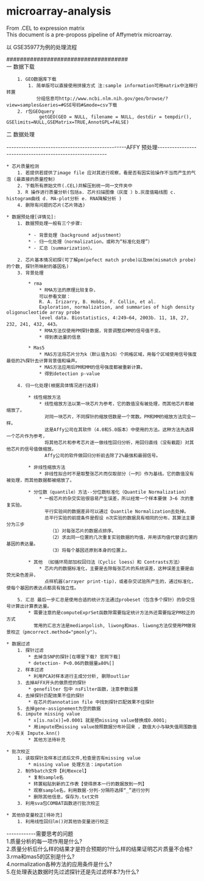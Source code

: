 # microarray-analysis
From .CEL to expression matrix  
This document is a pre-proposs pipeline of Affymetrix microarray.

以 GSE35977为例的处理流程

####################################  
一 数据下载

		1. GEO数据库下载
			1. 简单版可以直接使用拼接方式 注:sample information可用matrix中注释行转置  
			   分组信息可http://www.ncbi.nlm.nih.gov/geo/browse/?view=samples&series=#GSE号码#&mode=csv下载 
		2. r包GEOquery
        		getGEO(GEO = NULL, filename = NULL, destdir = tempdir(), GSElimits=NULL,GSEMatrix=TRUE,AnnotGPL=FALSE)

二 数据处理

-------------------------------------------------AFFY 预处理---------------------------------------------------------

	* 芯片质量检测
		1. 若提供若提供了image file 应对其进行观察，看是否有因实验操作不当而产生的气泡 (最直接的质量控制)
		2. 下载所有原始文件(.CEL)并解压到统一同一文件夹中
		3. R 操作进行质量分析(包括a. 芯片扫描图像（灰度 ）b.灰度值箱线图 c. histogram曲线 d. MA-plot分析 e. RNA降解分析 )
		4. 删除有问题的芯片(芯片筛选)

	* 数据预处理[详情见]:
		1. 数据预处理一般有三个步骤: 

			* - 背景处理（background adjustment）
			* - 归一化处理（normalization，或称为“标准化处理”）
			* - 汇总（summarization）。

		2. 芯片基本情况初探(可了解pm(pefect match probe)以及mm(mismatch probe)的个数, 探针所映射的基因名)
		3. 背景处理 

			* rma  
				* RMA方法的原理比较复杂，  
				可以参看文献：  
				R. A. Irizarry, B. Hobbs, F. Collin, et al. 
				Exploration, normalization, and summaries of high density oligonucleotide array probe   
				level data. Biostatistics, 4:249–64, 2003b. 11, 18, 27, 232, 241, 432, 443。
				* RMA方法仅使用PM探针数据，背景调整后MM的信号值不变。
				* 得到表达量的信息

			* Mas5
				* MAS方法将芯片分为k（默认值为16）个网格区域，用每个区域使用信号强度最低的2%探针去计算背景值和噪声。
				* MAS方法应用后PM和MM的信号强度都被重新计算。
				* 得到detection p-value

		4. 归一化处理(根据具体情况进行选择)

			* 线性缩放方法
				* 线性缩放方法以第一块芯片为参考，它的数值没有被处理，而其他芯片都被缩放了。  
				  对同一块芯片，不同探针的缩放倍数是一个常数。PM和MM的缩放方法完全一样。  
				  这是Affy公司在其软件（4.0和5.0版本）中使用的方法。这种方法先选择一个芯片作为参考，  
				  将其他芯片和参考芯片逐一做线性回归分析，用回归直线（没有截距）对其他芯片的信号值做缩放。  
				  Affy公司的软件做回归分析前去除了2%最强和最弱信号。  
				  
			* 非线性缩放方法
				* 非线性拟合时不是取整张芯片而仅取部分（一列）作为基线。它的数值没有被处理，而其他数据都被缩放了。

			* 分位数（quantile）方法--分位数标准化（Quantile Normalization）
				* 一般芯片的杂交实验很容易产生误差，所以经常一个样本要做 3~6 次的重复实验。  
				  平行实验间的数据差异可以通过 Quantile Normalization去处掉。
			  	  总平行实验的前提条件是假设 n次实验的数据具有相同的分布，其算法主要分为三步  
					（1）对每张芯片的数据点排序。  
					（2）求出同一位置的几次重复实验数据的均值，并用该均值代替该位置的基因的表达量。  
					（3）将每个基因还原到本身的位置上。
					
			* 其他 （如循环局部加权回归法（Cyclic loess）和 Contrasts方法）
				* 芯片内的数据标准化，主要是去除每张芯片的系统误差，这种误差主要是由荧光染色差异，  
				  点样机器(arrayer print-tip)，或者杂交试验所产生的，通过标准化，使每个基因的表达点都具有独立性。

		5. 汇总 最后一步汇总是使用合适的统计方法通过probeset（包含多个探针）的杂交信号计算出计算表达量。
			* 需要注意的是computeExprSet函数除需要指定统计方法外还需要指定PM校正的方式   
			  常用的汇总方法是medianpolish, liwong和mas. liwong方法仅使用PM做背景校正（pmcorrect.method="pmonly"）。

	* 数据过滤
		1. 探针过滤
			* 去掉含SNP的探针[在哪里下载? 官网下载]
			* detection- P<0.06的数据量≥80%[]
		2. 样本过滤
			* 利用PCA对样本进行主成分分析, 删除outliar
		3. 去掉AFFX开头的做质控的探针
			* genefilter 包中 nsFilter函数，注意参数设置
		4. 去掉探针匹配效果不佳的探针
			* 在芯片的annotation file 中找到探针匹配效果不佳探针
		5. 去掉gene-assignement为空的数据
		6. impute missing value
			* x[is.na(x)]=0.0001 就是把missing value替换成0.0001;
			* 用impute把missing value按照数据分布补回来 ，数值大小与缺失值周围数值大小有关 Impute.knn()
			* 其他方法待补充

	* 批次校正
		1. 读取探针及样本过滤后文件,检查是否有missing value
			* missing value 处理方法：imputation
		2. 制作batch文件【利用excel】
			* 复制sample名
			* 转置粘贴到新的工作表【使得原本一行的数据放到一列】
			* 观察sample名，利用数据-分列-分隔符选择“_”进行分列
			* 删除其他信息，保存为.txt文件
		3. 利用sva包COMBAT函数进行批次校正
	
	* 其他协变量校正[待补充]
		1. 利用线性回归lm()对其他协变量进行校正

------------需要思考的问题  
1.质量分析的每一项作用是什么?  
2.质量分析后什么样的结果才是符合预期的?什么样的结果证明芯片质量不合格?  
3.rma和mas5的区别是什么?  
4.normalization各种方法的应用条件是什么?  
5.在处理表达数据时先过滤探针还是先过滤样本?为什么?  
